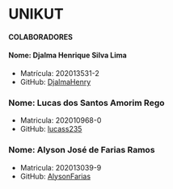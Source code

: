 # UNIKUT

#### COLABORADORES

#### Nome: Djalma Henrique Silva Lima
- Matrícula: 202013531-2
- GitHub: [DjalmaHenry](https://github.com/DjalmaHenry)

### Nome: Lucas dos Santos Amorim Rego
- Matricula: 202010968-0
- GitHub: [lucass235](https://github.com/lucass235)

### Nome: Alyson José de Farias Ramos
- Matricula: 202013039-9
- GitHub: [AlysonFarias](https://github.com/alysonfarias)
